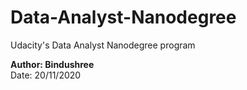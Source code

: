 # Data-Analyst-Nanodegree
Udacity's Data Analyst Nanodegree program


**Author: Bindushree**  
Date: 20/11/2020
